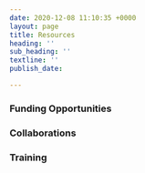 ```yaml
---
date: 2020-12-08 11:10:35 +0000
layout: page
title: Resources
heading: ''
sub_heading: ''
textline: ''
publish_date: 

---
```

### Funding Opportunities

### Collaborations

### Training